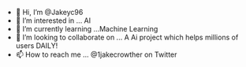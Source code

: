- 👋 Hi, I’m @Jakeyc96
- 👀 I’m interested in ... AI
- 🌱 I’m currently learning ...Machine Learning 
- 💞️ I’m looking to collaborate on ... A Ai project which helps millions of users DAILY!
- 📫 How to reach me ... @1jakecrowther on Twitter

<!---
Jakeyc96/Jakeyc96 is a ✨ special ✨ repository because its `README.md` (this file) appears on your GitHub profile.
You can click the Preview link to take a look at your changes.
--->
